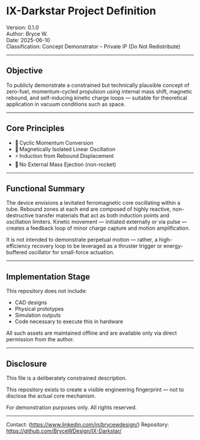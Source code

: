 # IX-Darkstar Project Definition  
Version: 0.1.0  
Author: Bryce W.  
Date: 2025-06-10  
Classification: Concept Demonstrator – Private IP (Do Not Redistribute)

---

## Objective

To publicly demonstrate a constrained but technically plausible concept of zero-fuel, momentum-cycled propulsion using internal mass shift, magnetic rebound, and self-inducing kinetic charge loops — suitable for theoretical application in vacuum conditions such as space.

---

## Core Principles

- 🔁 Cyclic Momentum Conversion  
- 🧲 Magnetically Isolated Linear Oscillation  
- ⚡ Induction from Rebound Displacement  
- 🛑 No External Mass Ejection (non-rocket)

---

## Functional Summary

The device envisions a levitated ferromagnetic core oscillating within a tube. Rebound zones at each end are composed of highly reactive, non-destructive transfer materials that act as both induction points and oscillation limiters. Kinetic movement — initiated externally or via pulse — creates a feedback loop of minor charge capture and motion amplification.

It is not intended to demonstrate perpetual motion — rather, a high-efficiency recovery loop to be leveraged as a thruster trigger or energy-buffered oscillator for small-force actuation.

---

## Implementation Stage

This repository does not include:
- CAD designs
- Physical prototypes
- Simulation outputs
- Code necessary to execute this in hardware

All such assets are maintained offline and are available only via direct permission from the author.

---

## Disclosure

This file is a deliberately constrained description.

This repository exists to create a visible engineering fingerprint — not to disclose the actual core mechanism.

For demonstration purposes only. All rights reserved.

---

Contact: (https://www.linkedin.com/in/brycewdesign/)
Repository: https://github.com/BryceWDesign/IX-Darkstar/
